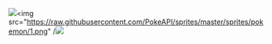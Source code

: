 <img src="https://raw.githubusercontent.com/PokeAPI/sprites/master/sprites/pokemon/4.png" /><img src="https://raw.githubusercontent.com/PokeAPI/sprites/master/sprites/pokemon/1.png" /<img src="https://raw.githubusercontent.com/PokeAPI/sprites/master/sprites/pokemon/7.png">
